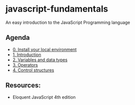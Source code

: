 # javascript-fundamentals
An easy introduction to the JavaScript Programming language

## Agenda
* [0. Install your local environment](<./0. environment-setup/content.md>)
* [1. Introduction](<./1. introduction/content.md>)
* [2. Variables and data types](<./2. variables-and-datatypes/content.md>)
* [3. Operators](<./3. operators/content.md>)
* [4. Control structures](<4. control-structures/content.md>)

## Resources:
- Eloquent JavaScript 4th edition
